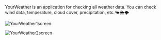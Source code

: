 YourWeather is an application for checking all weather data. You can check wind data, temperature, cloud cover, precipitation, etc.🌤🌦🌩



![YourWeather1screen](https://github.com/jakubzawada/your_weather/assets/111899010/d080d0c3-8f0d-4d22-bdef-9328f24390ee)


![YourWeather2screen](https://github.com/jakubzawada/your_weather/assets/111899010/1cb498d6-7213-4c57-9c75-c615ed8ccd81)

